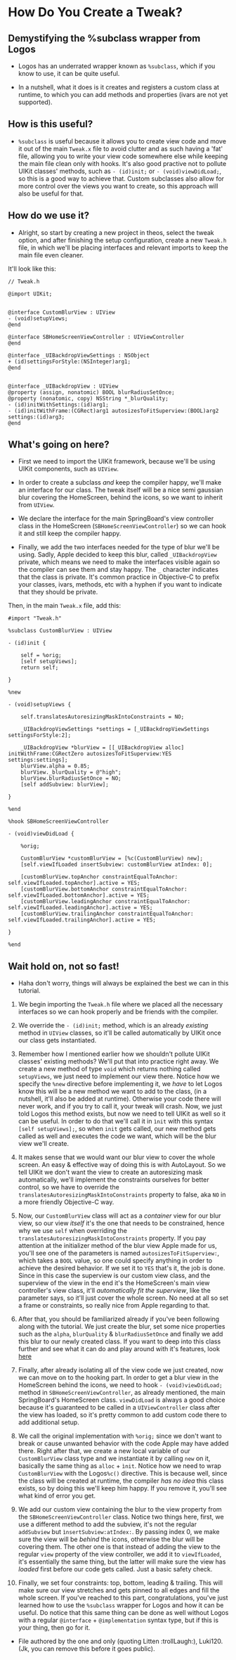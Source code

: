 # How Do You Create a Tweak?

## Demystifying the %subclass wrapper from Logos

* Logos has an underrated wrapper known as `%subclass`, which if you know to use, it can be quite useful.

* In a nutshell, what it does is it creates and registers a custom class at runtime, to which you can add methods and properties (ivars are not yet supported).

## How is this useful?

* `%subclass` is useful because it allows you to create view code and move it out of the main `Tweak.x` file to avoid clutter and as such having a 'fat' file, allowing you to write your view code somewhere else while keeping the main file clean only with hooks. It's also good practive not to pollute UIKit classes' methods, such as `- (id)init;` or `- (void)viewDidLoad;`, so this is a good way to achieve that. Custom subclasses also allow for more control over the views you want to create, so this approach will also be useful for that.

## How do we use it?

* Alright, so start by creating a new project in theos, select the tweak option, and after finishing the setup configuration, create a new `Tweak.h` file, in which we'll be placing interfaces and relevant imports to keep the main file even cleaner.

It'll look like this:


```objc
// Tweak.h

@import UIKit;


@interface CustomBlurView : UIView
- (void)setupViews;
@end

@interface SBHomeScreenViewController : UIViewController
@end

@interface _UIBackdropViewSettings : NSObject
+ (id)settingsForStyle:(NSInteger)arg1;
@end


@interface _UIBackdropView : UIView
@property (assign, nonatomic) BOOL blurRadiusSetOnce;
@property (nonatomic, copy) NSString *_blurQuality;
- (id)initWithSettings:(id)arg1;
- (id)initWithFrame:(CGRect)arg1 autosizesToFitSuperview:(BOOL)arg2 settings:(id)arg3;
@end
```

## What's going on here?

* First we need to import the UIKit framework, because we'll be using UIKit components, such as `UIView`.

* In order to create a subclass *and* keep the compiler happy, we'll make an interface for our class. The tweak itself will be a nice semi gaussian blur covering the HomeScreen, behind the icons, so we want to inherit from `UIView`.

* We declare the interface for the main SpringBoard's view controller class in the HomeScreen (`SBHomeScreenViewController`) so we can hook it and still keep the compiler happy.

* Finally, we add the two interfaces needed for the type of blur we'll be using. Sadly, Apple decided to keep this blur, called `_UIBackdropView` private, which means we need to make the interfaces visible again so the compiler can see them and stay happy. The `_` character indicates that the class is private. It's common practice in Objective-C to prefix your classes, ivars, methods, etc with a hyphen if you want to indicate that they should be private.

Then, in the main `Tweak.x` file, add this:

```objc
#import "Tweak.h"

%subclass CustomBlurView : UIView

- (id)init {

	self = %orig;
	[self setupViews];
	return self;

}

%new

- (void)setupViews {

	self.translatesAutoresizingMaskIntoConstraints = NO;

	_UIBackdropViewSettings *settings = [_UIBackdropViewSettings settingsForStyle:2];

	_UIBackdropView *blurView = [[_UIBackdropView alloc] initWithFrame:CGRectZero autosizesToFitSuperview:YES settings:settings];
	blurView.alpha = 0.85;
	blurView._blurQuality = @"high";
	blurView.blurRadiusSetOnce = NO;
	[self addSubview: blurView];

}

%end

%hook SBHomeScreenViewController

- (void)viewDidLoad {

	%orig;

	CustomBlurView *customBlurView = [%c(CustomBlurView) new];
	[self.viewIfLoaded insertSubview: customBlurView atIndex: 0];

	[customBlurView.topAnchor constraintEqualToAnchor: self.viewIfLoaded.topAnchor].active = YES;
	[customBlurView.bottomAnchor constraintEqualToAnchor: self.viewIfLoaded.bottomAnchor].active = YES;
	[customBlurView.leadingAnchor constraintEqualToAnchor: self.viewIfLoaded.leadingAnchor].active = YES;
	[customBlurView.trailingAnchor constraintEqualToAnchor: self.viewIfLoaded.trailingAnchor].active = YES;

}

%end

```
## Wait hold on, not so fast!

* Haha don't worry, things will always be explained the best we can in this tutorial.

1. We begin importing the `Tweak.h` file where we placed all the necessary interfaces so we can hook properly and be friends with the compiler.

2. We override the `- (id)init;` method, which is an already *existing* method in `UIView` classes, so it'll be called automatically by UIKit once our class gets instantiated.

3. Remember how I mentioned earlier how we shouldn't pollute UIKit classes' existing methods? We'll put that into practice right away. We create a new method of type `void` which returns nothing called `setupViews`, we just need to implement our view there. Notice how we specify the `%new` directive before implementing it, we *have* to let Logos know this will be a new method we want to add to the class, (in a nutshell, it'll also be added at runtime). Otherwise your code there will never work, and if you try to call it, your tweak will crash. Now, we just told Logos this method exists, but now we need to tell UIKit as well so it can be useful. In order to do that we'll call it in `ìnit` with this syntax `[self setupViews];`, so when `init` gets called, our new method gets called as well and executes the code we want, which will be the blur view we'll create.

4. It makes sense that we would want our blur view to cover the whole screen. An easy & effective way of doing this is with AutoLayout. So we tell UIKit we don't want the view to create an autoresizing mask automatically, we'll implement the constraints ourselves for better control, so we have to override the `translatesAutoresizingMaskIntoConstraints` property to false, aka `NO` in a more friendly Objective-C way.

5. Now, our `CustomBlurView` class will act as a *container* view for our blur view, so our view *itself* it's the one that needs to be constrained, hence why we use `self` when overriding the `translatesAutoresizingMaskIntoConstraints` property. If you pay attention at the initializer method of the blur view Apple made for us, you'll see one of the parameters is named `autosizesToFitSuperview:`, which takes a `BOOL` value, so one could specify anything in order to achieve the desired behavior. If we set it to `YES` that's it, the job is done. Since in this case the superview is our custom view class, and the superview of the view in the end it's the HomeScreen's main view controller's view class, it'll *automatically fit the superview*, like the parameter says, so it'll just cover the whole screen. No need at all so set a frame or constraints, so really nice from Apple regarding to that.

6. After that, you should be familiarized already if you've been following along with the tutorial. We just create the blur, set some nice properties such as the `alpha`, `blurQuality` & `blurRadiusSetOnce` and finally we add this blur to our newly created class. If you want to deep into this class further and see what it can do and play around with it's features, look [here](https://iphonedev.wiki/index.php/UIBackdropView)

7. Finally, after already isolating all of the view code we just created, now we can move on to the hooking part. In order to get a blur view in the HomeScreen behind the icons, we need to hook `- (void)viewDidLoad;` method in `SBHomeScreenViewController`, as already mentioned, the main SpringBoard's HomeScreen class. `viewDidLoad` is always a good choice because it's guaranteed to be called in a `UIViewController` class after the view has loaded, so it's pretty common to add custom code there to add additional setup.

8. We call the original implementation with `%orig;` since we don't want to break or cause unwanted behavior with the code Apple may have added there. Right after that, we create a new local variable of our `CustomBlurView` class type and we instantiate it by calling `new` on it, basically the same thing as `alloc` + `ìnit`. Notice how we need to wrap `CustomBlurView` with the Logos`%c()` directive. This is because well, since the class will be created at runtime, the compiler *has no idea* this class exists, so by doing this we'll keep him happy. If you remove it, you'll see what kind of error you get.

9. We add our custom view containing the blur to the view property from the `SBHomeScreenViewController` class. Notice two things here, first, we use a different method to add the subview, it's not the regular `addSubview` but `ìnsertSubview:atIndex:`. By passing index 0, we make sure the view will be *behind* the icons, otherwise the blur will be covering them. The other one is that instead of adding the view to the regular `view` property of the view controller, we add it to `viewIfLoaded`, it's essentially the same thing, but the latter will make sure the view has *loaded* first before our code gets called. Just a basic safety check.

10. Finally, we set four constraints: top, bottom, leading & trailing. This will make sure our view stretches and gets pinned to all edges and fill the whole screen. If you've reached to this part, congratulations, you've just learned how to use the `%subclass` wrapper for Logos and how it can be useful. Do notice that this same thing can be done as well without Logos with a regular `@interface` + `@implementation` syntax type, but if this is your thing, then go for it.

* File authored by the one and only (quoting Litten :trollLaugh:), Luki120. (Jk, you can remove this before it goes public).
